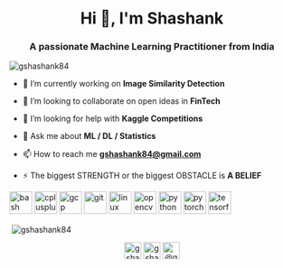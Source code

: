<h1 align="center">Hi 👋, I'm Shashank</h1>
<h3 align="center">A passionate Machine Learning Practitioner from India</h3>

<p align="left"> <img src="https://komarev.com/ghpvc/?username=gshashank84" alt="gshashank84" /> </p>

- 🔭 I’m currently working on **Image Similarity Detection**

- 👯 I’m looking to collaborate on open ideas in **FinTech**

- 🤝 I’m looking for help with **Kaggle Competitions**

- 💬 Ask me about **ML / DL / Statistics**

- 📫 How to reach me **gshashank84@gmail.com**

- ⚡ The biggest STRENGTH or the biggest OBSTACLE is **A BELIEF**

<p align="left"><img src="https://www.vectorlogo.zone/logos/gnu_bash/gnu_bash-icon.svg" alt="bash" width="40" height="40"/> <img src="https://devicons.github.io/devicon/devicon.git/icons/cplusplus/cplusplus-original.svg" alt="cplusplus" width="40" height="40"/> <img src="https://www.vectorlogo.zone/logos/google_cloud/google_cloud-icon.svg" alt="gcp" width="40" height="40"/> <img src="https://www.vectorlogo.zone/logos/git-scm/git-scm-icon.svg" alt="git" width="40" height="40"/> <img src="https://devicons.github.io/devicon/devicon.git/icons/linux/linux-original.svg" alt="linux" width="40" height="40"/> <img src="https://www.vectorlogo.zone/logos/opencv/opencv-icon.svg" alt="opencv" width="40" height="40"/> <img src="https://devicons.github.io/devicon/devicon.git/icons/python/python-original.svg" alt="python" width="40" height="40"/> <img src="https://www.vectorlogo.zone/logos/pytorch/pytorch-icon.svg" alt="pytorch" width="40" height="40"/> <img src="https://www.vectorlogo.zone/logos/tensorflow/tensorflow-icon.svg" alt="tensorflow" width="40" height="40"/></p><p>&nbsp;<img align="center" src="https://github-readme-stats.vercel.app/api?username=gshashank84&show_icons=true" alt="gshashank84" /></p>

<p align="center">
<a href="https://linkedin.com/in/gshashank84" target="blank"><img align="center" src="https://cdn.jsdelivr.net/npm/simple-icons@3.0.1/icons/linkedin.svg" alt="gshashank84" height="30" width="30" /></a>
<a href="https://kaggle.com/gshashank84" target="blank"><img align="center" src="https://cdn.jsdelivr.net/npm/simple-icons@3.0.1/icons/kaggle.svg" alt="gshashank84" height="30" width="30" /></a>
<a href="https://medium.com/@gshashank84" target="blank"><img align="center" src="https://cdn.jsdelivr.net/npm/simple-icons@3.0.1/icons/medium.svg" alt="@gshashank84" height="30" width="30" /></a>
</p>
